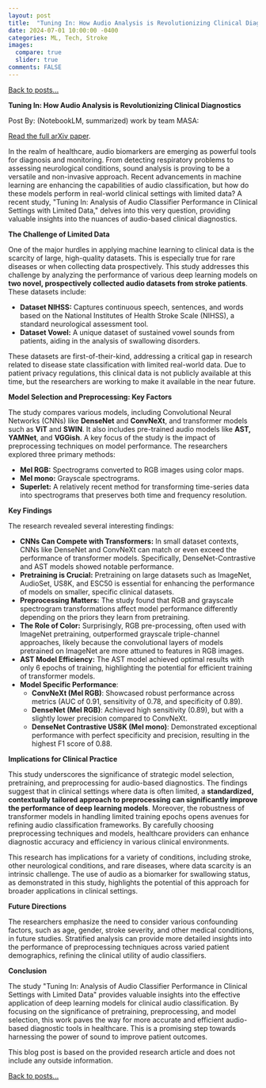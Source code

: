 ```yaml
---
layout: post
title:  "Tuning In: How Audio Analysis is Revolutionizing Clinical Diagnostics"
date: 2024-07-01 10:00:00 -0400
categories: ML, Tech, Stroke
images:
  compare: true
  slider: true
comments: FALSE
---
```


[Back to posts...](/posts/index.html)


**Tuning In: How Audio Analysis is Revolutionizing Clinical Diagnostics**

Post By: (NotebookLM, summarized) work by team MASA:

[Read the full arXiv paper](https://arxiv.org/abs/2402.10100).

In the realm of healthcare, audio biomarkers are emerging as powerful tools for diagnosis and monitoring. From detecting respiratory problems to assessing neurological conditions, sound analysis is proving to be a versatile and non-invasive approach. Recent advancements in machine learning are enhancing the capabilities of audio classification, but how do these models perform in real-world clinical settings with limited data? A recent study, "Tuning In: Analysis of Audio Classifier Performance in Clinical Settings with Limited Data," delves into this very question, providing valuable insights into the nuances of audio-based clinical diagnostics.

**The Challenge of Limited Data**

One of the major hurdles in applying machine learning to clinical data is the scarcity of large, high-quality datasets. This is especially true for rare diseases or when collecting data prospectively. This study addresses this challenge by analyzing the performance of various deep learning models on **two novel, prospectively collected audio datasets from stroke patients**. These datasets include:

*   **Dataset NIHSS:** Captures continuous speech, sentences, and words based on the National Institutes of Health Stroke Scale (NIHSS), a standard neurological assessment tool.
*   **Dataset Vowel:** A unique dataset of sustained vowel sounds from patients, aiding in the analysis of swallowing disorders.

These datasets are first-of-their-kind, addressing a critical gap in research related to disease state classification with limited real-world data. Due to patient privacy regulations, this clinical data is not publicly available at this time, but the researchers are working to make it available in the near future.

**Model Selection and Preprocessing: Key Factors**

The study compares various models, including Convolutional Neural Networks (CNNs) like **DenseNet** and **ConvNeXt**, and transformer models such as **ViT** and **SWIN**. It also includes pre-trained audio models like **AST, YAMNet**, and **VGGish**. A key focus of the study is the impact of preprocessing techniques on model performance. The researchers explored three primary methods:

*   **Mel RGB:** Spectrograms converted to RGB images using color maps.
*   **Mel mono:** Grayscale spectrograms.
*   **Superlet:** A relatively recent method for transforming time-series data into spectrograms that preserves both time and frequency resolution.

**Key Findings**

The research revealed several interesting findings:

*   **CNNs Can Compete with Transformers:** In small dataset contexts, CNNs like DenseNet and ConvNeXt can match or even exceed the performance of transformer models. Specifically, DenseNet-Contrastive and AST models showed notable performance.
*  **Pretraining is Crucial:** Pretraining on large datasets such as ImageNet, AudioSet, US8K, and ESC50 is essential for enhancing the performance of models on smaller, specific clinical datasets.
*   **Preprocessing Matters:** The study found that RGB and grayscale spectrogram transformations affect model performance differently depending on the priors they learn from pretraining.
*   **The Role of Color:**  Surprisingly, RGB pre-processing, often used with ImageNet pretraining, outperformed grayscale triple-channel approaches, likely because the convolutional layers of models pretrained on ImageNet are more attuned to features in RGB images.
*   **AST Model Efficiency:** The AST model achieved optimal results with only 6 epochs of training, highlighting the potential for efficient training of transformer models.
*  **Model Specific Performance**:
    *   **ConvNeXt (Mel RGB)**: Showcased robust performance across metrics (AUC of 0.91, sensitivity of 0.78, and specificity of 0.89).
    *   **DenseNet (Mel RGB)**: Achieved high sensitivity (0.89), but with a slightly lower precision compared to ConvNeXt.
    *   **DenseNet Contrastive US8K (Mel mono)**:  Demonstrated exceptional performance with perfect specificity and precision, resulting in the highest F1 score of 0.88.

**Implications for Clinical Practice**

This study underscores the significance of strategic model selection, pretraining, and preprocessing for audio-based diagnostics. The findings suggest that in clinical settings where data is often limited, a **standardized, contextually tailored approach to preprocessing can significantly improve the performance of deep learning models**. Moreover, the robustness of transformer models in handling limited training epochs opens avenues for refining audio classification frameworks. By carefully choosing preprocessing techniques and models, healthcare providers can enhance diagnostic accuracy and efficiency in various clinical environments.

This research has implications for a variety of conditions, including stroke, other neurological conditions, and rare diseases, where data scarcity is an intrinsic challenge. The use of audio as a biomarker for swallowing status, as demonstrated in this study, highlights the potential of this approach for broader applications in clinical settings.

**Future Directions**

The researchers emphasize the need to consider various confounding factors, such as age, gender, stroke severity, and other medical conditions, in future studies. Stratified analysis can provide more detailed insights into the performance of preprocessing techniques across varied patient demographics, refining the clinical utility of audio classifiers.

**Conclusion**

The study "Tuning In: Analysis of Audio Classifier Performance in Clinical Settings with Limited Data" provides valuable insights into the effective application of deep learning models for clinical audio classification. By focusing on the significance of pretraining, preprocessing, and model selection, this work paves the way for more accurate and efficient audio-based diagnostic tools in healthcare. This is a promising step towards harnessing the power of sound to improve patient outcomes.

This blog post is based on the provided research article and does not include any outside information.

[Back to posts...](/posts/index.html)
